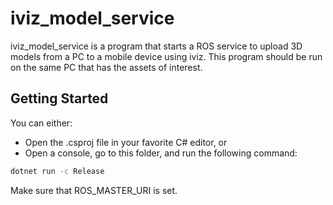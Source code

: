 # iviz_model_service

iviz_model_service is a program that starts a ROS service to upload 3D models from a PC to a mobile device using iviz.
This program should be run on the same PC that has the assets of interest.

## Getting Started

You can either:
* Open the .csproj file in your favorite C# editor, or
* Open a console, go to this folder, and run the following command:
```bash
dotnet run -c Release
```
Make sure that ROS_MASTER_URI is set.

